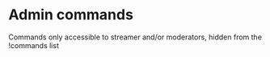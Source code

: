 # Admin commands

Commands only accessible to streamer and/or moderators, hidden from the !commands list

